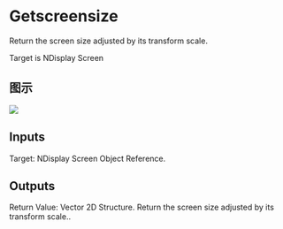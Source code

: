 # Getscreensize

Return the screen size adjusted by its transform scale.

Target is NDisplay Screen

## 图示

![]($-20221218-20112635.png)

## Inputs

Target: NDisplay Screen Object Reference.  

## Outputs

Return Value: Vector 2D Structure. Return the screen size adjusted by its transform scale..

